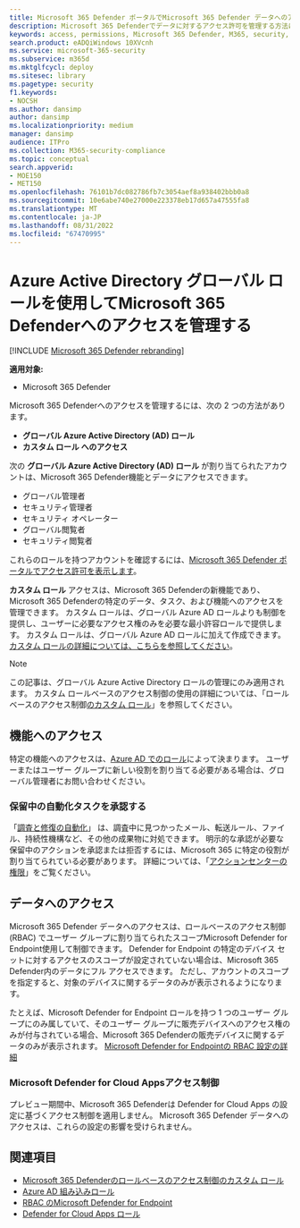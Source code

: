 ```yaml
---
title: Microsoft 365 Defender ポータルでMicrosoft 365 Defender データへのアクセスを管理する
description: Microsoft 365 Defenderでデータに対するアクセス許可を管理する方法について説明します
keywords: access, permissions, Microsoft 365 Defender, M365, security, MCAS, Cloud App Security, Microsoft Defender for Endpoint, スコープ, RBAC
search.product: eADQiWindows 10XVcnh
ms.service: microsoft-365-security
ms.subservice: m365d
ms.mktglfcycl: deploy
ms.sitesec: library
ms.pagetype: security
f1.keywords:
- NOCSH
ms.author: dansimp
author: dansimp
ms.localizationpriority: medium
manager: dansimp
audience: ITPro
ms.collection: M365-security-compliance
ms.topic: conceptual
search.appverid:
- MOE150
- MET150
ms.openlocfilehash: 76101b7dc082786fb7c3054aef8a938402bbb0a8
ms.sourcegitcommit: 10e6abe740e27000e223378eb17d657a47555fa8
ms.translationtype: MT
ms.contentlocale: ja-JP
ms.lasthandoff: 08/31/2022
ms.locfileid: "67470995"
---
```

# <a name="manage-access-to-microsoft-365-defender-with-azure-active-directory-global-roles"></a>Azure Active Directory グローバル ロールを使用してMicrosoft 365 Defenderへのアクセスを管理する

[!INCLUDE [Microsoft 365 Defender rebranding](../includes/microsoft-defender.md)]


**適用対象:**
- Microsoft 365 Defender

Microsoft 365 Defenderへのアクセスを管理するには、次の 2 つの方法があります。
- **グローバル Azure Active Directory (AD) ロール**
- **カスタム ロール へのアクセス**

次の **グローバル Azure Active Directory (AD) ロール** が割り当てられたアカウントは、Microsoft 365 Defender機能とデータにアクセスできます。
- グローバル管理者
- セキュリティ管理者
- セキュリティ オペレーター
- グローバル閲覧者
- セキュリティ閲覧者

これらのロールを持つアカウントを確認するには、[Microsoft 365 Defender ポータルでアクセス許可を表示します](https://security.microsoft.com/permissions)。

**カスタム ロール** アクセスは、Microsoft 365 Defenderの新機能であり、Microsoft 365 Defenderの特定のデータ、タスク、および機能へのアクセスを管理できます。 カスタム ロールは、グローバル Azure AD ロールよりも制御を提供し、ユーザーに必要なアクセス権のみを必要な最小許容ロールで提供します。  カスタム ロールは、グローバル Azure AD ロールに加えて作成できます。 [カスタム ロールの詳細については、こちらを参照してください](custom-roles.md)。

> [!NOTE]
> この記事は、グローバル Azure Active Directory ロールの管理にのみ適用されます。 カスタム ロールベースのアクセス制御の使用の詳細については、「ロールベースのアクセス制御[のカスタム ロール](custom-roles.md)」を参照してください。

## <a name="access-to-functionality"></a>機能へのアクセス
特定の機能へのアクセスは、[Azure AD でのロール](/azure/active-directory/roles/permissions-reference)によって決まります。 ユーザーまたはユーザー グループに新しい役割を割り当てる必要がある場合は、グローバル管理者にお問い合わせください。

### <a name="approve-pending-automated-tasks"></a>保留中の自動化タスクを承認する
「[調査と修復の自動化](m365d-autoir-actions.md)」 は、調査中に見つかったメール、転送ルール、ファイル、持続性機構など、その他の成果物に対処できます。 明示的な承認が必要な保留中のアクションを承認または拒否するには、Microsoft 365 に特定の役割が割り当てられている必要があります。 詳細については、「[アクションセンターの権限](m365d-action-center.md#required-permissions-for-action-center-tasks)」をご覧ください。

## <a name="access-to-data"></a>データへのアクセス
Microsoft 365 Defender データへのアクセスは、ロールベースのアクセス制御 (RBAC) でユーザー グループに割り当てられたスコープMicrosoft Defender for Endpoint使用して制御できます。 Defender for Endpoint の特定のデバイス セットに対するアクセスのスコープが設定されていない場合は、Microsoft 365 Defender内のデータにフル アクセスできます。 ただし、アカウントのスコープを指定すると、対象のデバイスに関するデータのみが表示されるようになります。

たとえば、Microsoft Defender for Endpoint ロールを持つ 1 つのユーザー グループにのみ属していて、そのユーザー グループに販売デバイスへのアクセス権のみが付与されている場合、Microsoft 365 Defenderの販売デバイスに関するデータのみが表示されます。 [Microsoft Defender for Endpointの RBAC 設定の詳細](/windows/security/threat-protection/microsoft-defender-atp/rbac)

### <a name="microsoft-defender-for-cloud-apps-access-controls"></a>Microsoft Defender for Cloud Appsアクセス制御
プレビュー期間中、Microsoft 365 Defenderは Defender for Cloud Apps の設定に基づくアクセス制御を適用しません。 Microsoft 365 Defender データへのアクセスは、これらの設定の影響を受けられません。

## <a name="related-topics"></a>関連項目
- [Microsoft 365 Defenderのロールベースのアクセス制御のカスタム ロール](custom-roles.md)
- [Azure AD 組み込みロール](/azure/active-directory/roles/permissions-reference)
- [RBAC のMicrosoft Defender for Endpoint](/windows/security/threat-protection/microsoft-defender-atp/rbac)
- [Defender for Cloud Apps ロール](/cloud-app-security/manage-admins)
